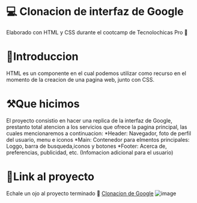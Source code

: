 # 💻 Clonacion de interfaz de Google
Elaborado con HTML y CSS durante el cootcamp de Tecnolochicas Pro 💜

# 📙Introduccion
HTML es un componente en el cual podemos utilizar como recurso en el momento de la creacion de una pagina web, junto con CSS.

# ⚒️Que hicimos
El proyecto consistio en hacer una replica de la interfaz de Google, prestanto total atencion a los servicios que ofrece la pagina principal, las cuales mencionaremos a continuacion:
*Header: Navegador, foto de perfil del usuario, menu e iconos
*Main: Contenedor para elmentos principales: Loggo, barra de busqueda,iconos y botones
*Footer: Acerca de, preferencias, publicidad, etc. (Infomacion adicional para el usuario)

# 🔗Link al proyecto 
Echale un ojo al proyecto terminado 👀 [Clonacion de Google](https://interfazdegoogle.netlify.app/)
![image](https://github.com/Moonblack95/Google--Clon/assets/139600701/cb1edb1d-9c67-4f7a-8386-4411a8a5746e)
